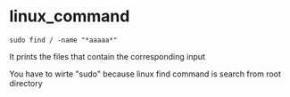 # linux_command


~~~
sudo find / -name "*aaaaa*"
~~~
It prints the files that contain the corresponding input

You have to wirte "sudo" because linux find command is search from root directory
